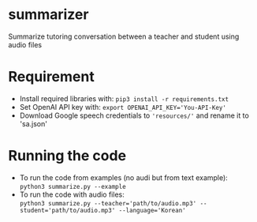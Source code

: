 # summarizer
Summarize tutoring conversation between a teacher and student using audio files 

# Requirement
- Install required libraries with: `pip3 install -r requirements.txt`
- Set OpenAI API key with: `export OPENAI_API_KEY='You-API-Key'`
- Download Google speech credentials to `'resources/'` and rename it to 'sa.json'

# Running the code
- To run the code from examples (no audi but from text example): </br>
  `python3 summarize.py --example`
- To run the code with audio files:</br>
  `python3 summarize.py --teacher='path/to/audio.mp3' --student='path/to/audio.mp3' --language='Korean'`
